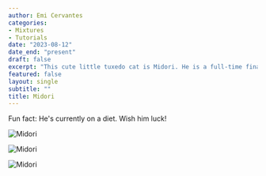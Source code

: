 ```yaml
---
author: Emi Cervantes
categories:
- Mixtures
- Tutorials
date: "2023-08-12"
date_end: "present"
draft: false
excerpt: "This cute little tuxedo cat is Midori. He is a full-time financial analyst at KittyCoin Financial and part-time boxer :moneybag: He is also busy engaging in friendly boxing matches with his brother, Azuki :paw_prints: And even though he's a tough contender in the ring, Midori still relies on the comforting presence of his mom at bedtime :two_hearts: "
featured: false
layout: single
subtitle: ""
title: Midori
---
```


Fun fact: He's currently on a diet. Wish him luck!

![Midori](/midori-food.jpeg)

![Midori](/midori-stare.jpeg)

![Midori](/midori-flying.jpeg)
